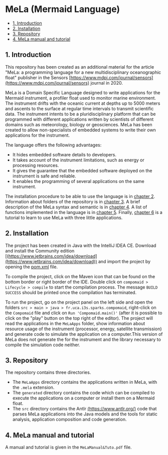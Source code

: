 # MeLa (Mermaid Language)


- [1. Introduction](#introduction-pane)
- [2. Installation](#installation-pane)
- [3. Repository](#repository-pane)
- [4. MeLa manual and tutorial](#manual-pane)


## <a name="introduction-pane"></a> 1. Introduction

This repository has been created as an additional material for the article "MeLa: a programming language for a new multidisciplinary oceanographic float" publisher in the Sensors [https://www.mdpi.com/journal/sensors](https://www.mdpi.com/journal/sensors) journal in 2020. 

MeLa is a Domain Specific Language designed to write applications for the Mermaid instrument, a profiler float used to monitor marine environment. The instrument drifts with the oceanic current at depths up to 5000 meters and ascents to the surface at regular time intervals to transmit scientific data. The instrument intents to be a pluridisciplinary platform that can be programmed with different applications written by scientists of different domains such as meteorology, biology or geosciences. MeLa has been created to allow non-specialists of embedded systems to write their own applications for the instrument.

The language offers the following advantages:

* It hides embedded software details to developers.
* It takes account of the instrument limitations, such as energy or processing resources.
*  It gives the guarantee that the embedded software deployed on the instrument is safe and reliable.
*  It enables the programming of several applications on the same instrument.

The installation procedure to be able to use the language is in [chapter 2](#installation-pane). Information about folders of the repository is in [chapter 3](#repository-pane). A brief description of the MeLa syntax and semantic is in [chapter 4](#-pane). A list of functions implemented in the language is in [chapter 5](#repository-pane). Finally, [chapter 6](#repository-pane) is a tutorial to learn to use MeLa with three little applications.



## <a name="installation-pane"></a> 2. Installation

The project has been created in Java with the IntelliJ IDEA CE. Download and install the Community edition [(https://www.jetbrains.com/idea/download](https://www.jetbrains.com/idea/download)) and import the project by opening the [pom.xml](pom.xml) file.

To compile the project, click on the Maven icon that can be found on the bottom border or right border of the IDE. Double click on `compomaid > Lifecycle > compile` to start the compilation process. The message `BUILD SUCCESS` should be printed once the compilation has terminated.

To run the project, go on the project panel on the left side and open the folders `src > main > java > fr.uca.i3s.sparks.compomaid`, right-click on the `Compomaid` file and click on `Run 'Compomaid.main()'` (after it is possible to click on the "play" button on the top right of the editor). The project will read the applications in the `MeLaApps` folder, show information about resource usage of the instrument (processor, energy, satellite transmission) and generate code to simulate the application on a computer.This version of MeLa does not generate the for the instrument and the library necessary to compile the simulation code neither.



## <a name="repository-pane"></a> 3. Repository

The repository contains three directories.

* The `MeLaApps` directory contains the applications written in MeLa, with the `.mela` extension.
* The `generated` directory contains the code which can be compiled to execute the applications on a computer or install them on a Mermaid float.
* The `src` directory contains the Antlr [(https://www.antlr.org/)](https://www.antlr.org/) code that parses MeLa applications into the Java models and the tools for static analysis, application composition and code generation.



## <a name="manual-pane"></a> 4. MeLa manual and tutorial

A manual and tutorial is given in the `MeLaManual&Tuto.pdf` file.
